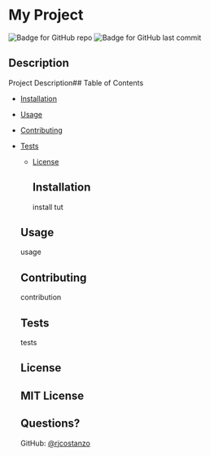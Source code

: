 # My Project
  ![Badge for GitHub repo](https://img.shields.io/github/languages/top/rjcostanzo/my-github-repository?style=flat&logo=appveyor) ![Badge for GitHub last commit](https://img.shields.io/github/last-commit/rjcostanzo/my-github-repository?style=flat&logo=appveyor)
  
  ## Description   
  Project Description## Table of Contents
* [Installation](#installation)
* [Usage](#usage)
* [Contributing](#contributing)
* [Tests](#tests)
  * [License](#license)
    ## Installation    
    install tut
  ## Usage 
  usage
  ## Contributing
  contribution
  ## Tests
  tests
  ## License
  MIT License
  ---
  
  ## Questions? 
  GitHub: [@rjcostanzo](https://api.github.com/users/rjcostanzo)